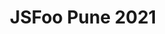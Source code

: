 ---
title: JSFoo Pune 2021
city: Pune
venue: MCCIA Trade Tower
start: 2021-02-12
end: 2021-02-12
website: https://hasgeek.com/jsfoo/2021-pune/
cfp: https://hasgeek.com/jsfoo/2021-pune/proposals#call-for-proposal
scholarships: false
childcare: false
description: JSFoo is a growing community of fullstack engineers, front-end developers and Infosec communities. JSFoo participants are concerned with understanding processes, performance and perspectives on web application development beyond frameworks.
---